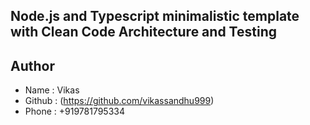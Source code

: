## Node.js and Typescript minimalistic template with Clean Code Architecture and Testing

## Author
   * Name : Vikas
   * Github : (https://github.com/vikassandhu999)
   * Phone : +919781795334
